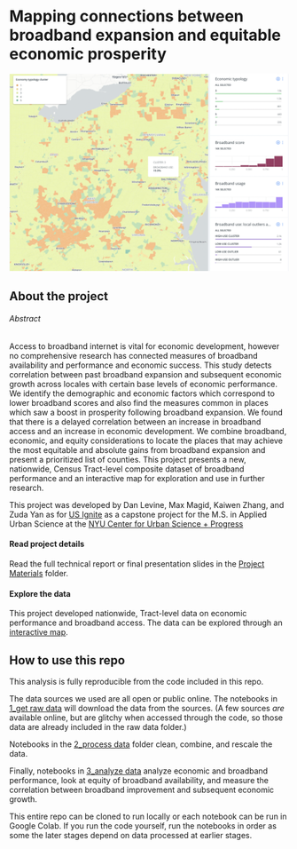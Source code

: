 # Mapping connections between broadband expansion and equitable economic prosperity
![map-tool-screenshot.png](Project%20Materials/map-tool-screenshot.png)
## About the project
###### Abstract 

Access to broadband internet is vital for economic development, however no comprehensive research has connected measures of broadband availability and performance and economic success. This study detects correlation between past broadband expansion and subsequent economic growth across locales with certain base levels of economic performance. We identify the demographic and economic factors which correspond to lower broadband scores and also find the measures common in places which saw a boost in prosperity following broadband expansion. We found that there is a delayed correlation between an increase in broadband access and an increase in economic development. We combine broadband, economic, and equity considerations to locate the places that may achieve the most equitable and absolute gains from broadband expansion and present a prioritized list of counties. This project presents a new, nationwide, Census Tract-level composite dataset of broadband performance and an interactive map for exploration and use in further research.

This project was developed by Dan Levine, Max Magid, Kaiwen Zhang, and Zuda Yan as for [US Ignite](https://www.us-ignite.org) as a capstone project for the M.S. in Applied Urban Science at the [NYU Center for Urban Science + Progress](https://cusp.nyu.edu)

#### Read project details
Read the full technical report or final presentation slides in the [Project Materials](/Project%20Materials) folder.

#### Explore the data
This project developed nationwide, Tract-level data on economic performance and broadband access. The data can be explored through an [interactive map](https://usignite.carto.com/u/usignite-intern/builder/a7627f0d-a64d-44a3-892a-820b14c0dfab/embed).

## How to use this repo

This analysis is fully reproducible from the code included in this repo. 

The data sources we used are all open or public online. The notebooks in [1_get raw data](/1_get%20raw%20data) will download the data from the sources. (A few sources _are_ available online, but are glitchy when accessed through the code, so those data are already included in the raw data folder.)

Notebooks in the [2_process data](2_process%20data) folder clean, combine, and rescale the data.

Finally, notebooks in [3_analyze data](3_analyze%20data) analyze economic and broadband performance, look at equity of broadband availability, and measure the correlation between broadband improvement and subsequent economic growth.

This entire repo can be cloned to run locally or each notebook can be run in Google Colab. If you run the code yourself, run the notebooks in order as some the later stages depend on data processed at earlier stages. 

